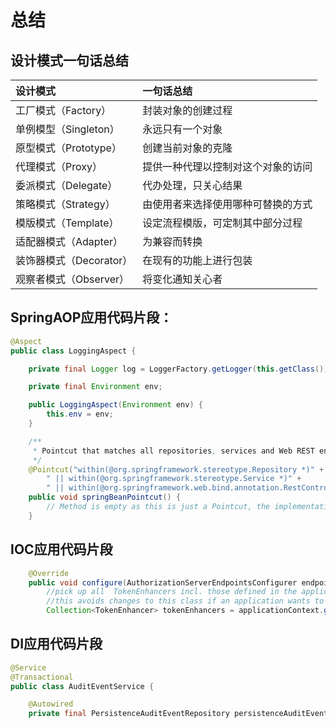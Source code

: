 #  总结

## 设计模式一句话总结
|设计模式|一句话总结|
|:----------|:----------------------------|
|工厂模式（Factory）|封装对象的创建过程|
|单例模型（Singleton）|永远只有一个对象|
|原型模式（Prototype）|创建当前对象的克隆|
|代理模式（Proxy）|提供一种代理以控制对这个对象的访问|
|委派模式（Delegate）|代办处理，只关心结果|
|策略模式（Strategy）|由使用者来选择使用哪种可替换的方式|
|模版模式（Template）|设定流程模版，可定制其中部分过程|
|适配器模式（Adapter）|为兼容而转换|
|装饰器模式（Decorator）|在现有的功能上进行包装|
|观察者模式（Observer）|将变化通知关心者|

## SpringAOP应用代码片段：
```java
@Aspect
public class LoggingAspect {

    private final Logger log = LoggerFactory.getLogger(this.getClass());

    private final Environment env;

    public LoggingAspect(Environment env) {
        this.env = env;
    }

    /**
     * Pointcut that matches all repositories, services and Web REST endpoints.
     */
    @Pointcut("within(@org.springframework.stereotype.Repository *)" +
        " || within(@org.springframework.stereotype.Service *)" +
        " || within(@org.springframework.web.bind.annotation.RestController *)")
    public void springBeanPointcut() {
        // Method is empty as this is just a Pointcut, the implementations are in the advices.
    }
```

## IOC应用代码片段
```java
    @Override
    public void configure(AuthorizationServerEndpointsConfigurer endpoints) throws Exception {
        //pick up all  TokenEnhancers incl. those defined in the application
        //this avoids changes to this class if an application wants to add its own to the chain
        Collection<TokenEnhancer> tokenEnhancers = applicationContext.getBeansOfType(TokenEnhancer.class).values();
```

## DI应用代码片段
```java
@Service
@Transactional
public class AuditEventService {

    @Autowired
    private final PersistenceAuditEventRepository persistenceAuditEventRepository;
```